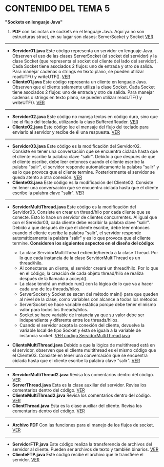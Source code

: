 # CONTENIDO DEL TEMA 5
**"Sockets en lenguaje Java"**

1. **PDF** con las notas de sockets en el lenguaje Java. Aquí ya no son estructuras struct, en su lugar son clases: ServerSocket y Socket [VER](Tema_05.pdf)

---

- **Servidor01.java** Este código representa un servidor en lenguaje Java. Observen el uso de las clases ServerSocket (el socket del servidor) y la clase Socket (que representa el socket del cliente del lado del servidor). Cada Socket tiene asociados 2 flujos: uno de entrada y otro de salida. Para manejar cadenas o strings en texto plano, se pueden utilizar readUTF() y writeUTF(). [VER](Servidor01.java)
- **Cliente01.java** Este código representa un cliente en lenguaje Java. Observen que el cliente solamente utiliza la clase Socket. Cada Socket tiene asociados 2 flujos: uno de entrada y otro de salida. Para manejar cadenas o strings en texto plano, se pueden utilizar readUTF() y writeUTF(). [VER](Cliente01.java)

---

- **Servidor02.java** Este código no maneja textos en código duro, sino que lee el flujo del teclado, utilizando la clase BufferedReader. [VER](Servidor02.java)
- **Cliente02.java** Este código lee el mensaje del flujo del teclado para enviarlo al servidor y recibe de él una respuesta. [VER](Cliente02.java)

---

- **Servidor03.java** Este código es la modificación del Servidor02. Consiste en tener una conversación que se encuentra ciclada hasta que el cliente escribe la palabra clave "salir". Debido a que después de que el cliente escribe, debe leer entonces cuando el cliente escribe la palabra "salir", el servidor responde automáticamente la palabra "salir" y es lo que provoca que el cliente termine. Posteriormente el servidor se queda atento a otra conexión. [VER](Servidor03.java)
- **Cliente03.java** Este código es la modificación del Cliente02. Consiste en tener una conversación que se encuentra ciclada hasta que el cliente escribe la palabra clave "salir". [VER](Cliente03.java)

---

- **ServidorMultiThread.java** Este código es la modificación del Servidor03. Consiste en crear un thread/hilo por cada cliente que se conecte. Esto lo hace un servidor de clientes concurrentes. Al igual que con el Servidor03, cada cliente debe escribir la palabra clave "salir". Debido a que después de que el cliente escribe, debe leer entonces cuando el cliente escribe la palabra "salir", el servidor responde automáticamente la palabra "salir" y es lo que provoca que el cliente termine.
**Consideren los siguientes aspectos en el diseño del código:**
    - La clase ServidorMultiThread extiende/hereda a la clase Thread. Por lo que cada instancia de la clase ServidorMultiThread es un thread/hilo.
    - Al conectarse un cliente, el servidor creará un thread/hilo. Por lo que en el código, la creación de cada objeto thread/hilo se realiza después de la llamada a accept().
    - La clase tendrá un método run() con la lógica de lo que va a hacer cada uno de los threads/hilos.
    - ServerSocket y Socket se sacan del método main() para que queden al nivel de la clase, como variables con alcance a todos los métodos.
    - ServerSocket se hace variable estática porque debe tener el mismo valor para todos los threads/hilos.
    - Socket se hace variable de instancia ya que su valor debe ser independiente y diferente entre los threads/hilos.
    - Cuando el servidor acepta la conexión del cliente, devuelve la variable local de tipo Socket y ésta se iguala a la variable de instancia socket.
    [VER codigo ServidorMultiThread.java](ServidorMultiThread.java)

- **ClienteMultiThread.java** Debido a que la lógica de multithread está en el servidor, observen que el cliente multithread es el mismo código que el Cliente03. Consiste en tener una conversación que se encuentra ciclada hasta que el cliente escribe la palabra clave "salir". [VER](ClienteMultiThread.java)

---

- **ServidorMultiThread2.java** Revisa los comentarios dentro del código. [VER](ServidorMultiThread2.java)
- **ServerThread.java** Esta es la clase auxiliar del servidor. Revisa los comentarios dentro del código. [VER](ServerThread.java)
- **ClienteMultiThread2.java** Revisa los comentarios dentro del código. [VER](ClienteMultiThread2.java)
- **ClientThread.java** Esta es la clase auxiliar del cliente. Revisa los comentarios dentro del código. [VER](ClientThread.java)

---

- **Archivo PDF** Con las funciones para el manejo de los flujos de socket. [VER](flujos.pdf)

---

- **ServidorFTP.java** Este código realiza la transferencia de archivos del servidor al cliente. Pueden ser archivos de texto y también binarios. [VER](ServidorFTP.java)
- **ClienteFTP.java** Este código recibe el archivo que le transfiere el servidor. [VER](ClienteFTP.java)

